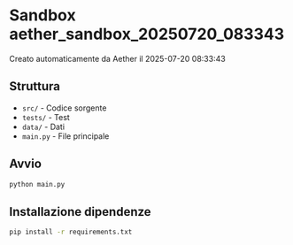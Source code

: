 # Sandbox aether_sandbox_20250720_083343

Creato automaticamente da Aether il 2025-07-20 08:33:43

## Struttura
- `src/` - Codice sorgente
- `tests/` - Test
- `data/` - Dati
- `main.py` - File principale

## Avvio
```bash
python main.py
```

## Installazione dipendenze
```bash
pip install -r requirements.txt
```
